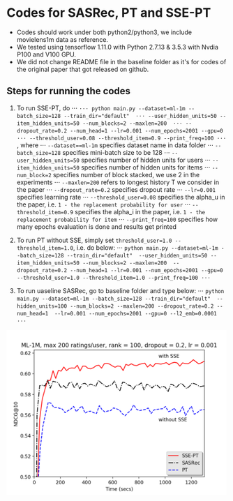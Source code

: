 # Codes for SASRec, PT and SSE-PT 

- Codes should work under both python2/python3, we include movielens1m data as reference.
- We tested using tensorflow 1.11.0 with Python 2.7.13 & 3.5.3 with Nvdia P100 and V100 GPU.
- We did not change README file in the baseline folder as it's for codes of the original paper that got released on github.


## Steps for running the codes
1. To run SSE-PT, do
⋅⋅⋅ ```
⋅⋅⋅ python main.py --dataset=ml-1m --batch_size=128 --train_dir="default" 
⋅⋅⋅ --user_hidden_units=50 --item_hidden_units=50 --num_blocks=2 --maxlen=200 
⋅⋅⋅ --dropout_rate=0.2 --num_head=1 --lr=0.001 --num_epochs=2001 --gpu=0 
⋅⋅⋅ --threshold_user=0.08 --threshold_item=0.9 --print_freq=100
⋅⋅⋅ ```
, where 
⋅⋅⋅  `--dataset==ml-1m` specifies dataset name in data folder 
⋅⋅⋅  `--batch_size=128` specifies mini-batch size to be 128
⋅⋅⋅  `--user_hidden_units=50` specifies number of hidden units for users
⋅⋅⋅  `--item_hidden_units=50` specifies number of hidden units for items
⋅⋅⋅  `--num_block=2` specifies number of block stacked, we use 2 in the experiments 
⋅⋅⋅  `--maxlen=200` refers to longest history T we consider in the paper
⋅⋅⋅  `--dropout_rate=0.2` specifies dropout rate
⋅⋅⋅  `--lr=0.001` specifies learning rate
⋅⋅⋅  `--threshold_user=0.08` specifies the alpha_u in the paper, i.e. `1 - the replacement probability for user`
⋅⋅⋅  `--threshold_item=0.9` specifies the alpha_i in the paper, i.e. `1 - the replacement probability for item`
⋅⋅⋅  `--print_freq=100` specifies how many epochs evaluation is done and results get printed

2. To run PT without SSE, simply set `threshold_user=1.0 --threshold_item=1.0`, i.e. do below:
⋅⋅⋅  ```
  python main.py --dataset=ml-1m --batch_size=128 --train_dir="default" 
  --user_hidden_units=50 --item_hidden_units=50 --num_blocks=2 --maxlen=200 
  --dropout_rate=0.2 --num_head=1 --lr=0.001 --num_epochs=2001 --gpu=0 
  --threshold_user=1.0 --threshold_item=1.0 --print_freq=100
⋅⋅⋅  ```

3. To run uaseline SASRec, go to baseline folder and type below:
⋅⋅⋅  ```
  python main.py --dataset=ml-1m --batch_size=128 --train_dir="default" 
  --hidden_units=100 --num_blocks=2 --maxlen=200 --dropout_rate=0.2 --num_head=1 
  --lr=0.001 --num_epochs=2001 --gpu=0 --l2_emb=0.0001
⋅⋅⋅  ```

<img src="speed_dl.png" width="600">
